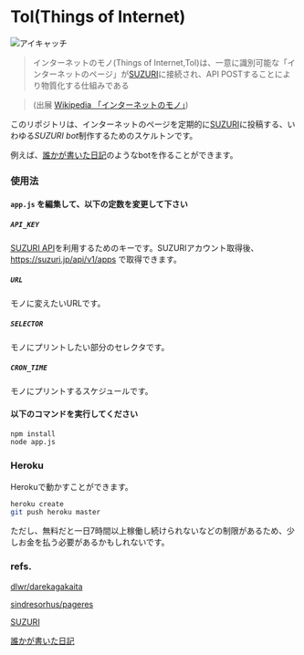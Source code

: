 # ToI(Things of Internet)

![アイキャッチ](https://i.gyazo.com/a81ffca66bfa76021f5bf9981074c37e.png)

> インターネットのモノ(Things of Internet,ToI)は、一意に識別可能な「インターネットのページ」が[SUZURI](https://suzuri.jp/)に接続され、API POSTすることにより物質化する仕組みである

> (出展 [Wikipedia 「インターネットのモノ」](https://ja.wikipedia.org/wiki/%E3%83%A2%E3%83%8E%E3%81%AE%E3%82%A4%E3%83%B3%E3%82%BF%E3%83%BC%E3%83%8D%E3%83%83%E3%83%88))

このリポジトリは、インターネットのページを定期的に[SUZURI](https://suzuri.jp/)に投稿する、いわゆる*SUZURI bot*制作するためのスケルトンです。

例えば、[誰かが書いた日記](https://suzuri.jp/darekagakaita)のようなbotを作ることができます。

### 使用法

#### `app.js` を編集して、以下の定数を変更して下さい

##### `API_KEY`

[SUZURI API](https://suzuri.jp/api/v1)を利用するためのキーです。SUZURIアカウント取得後、 https://suzuri.jp/api/v1/apps で取得できます。

##### `URL`
モノに変えたいURLです。

##### `SELECTOR`
モノにプリントしたい部分のセレクタです。

##### `CRON_TIME`
モノにプリントするスケジュールです。

#### 以下のコマンドを実行してください

```bash
npm install
node app.js
```

### Heroku

Herokuで動かすことができます。

```bash
heroku create
git push heroku master
```

ただし、無料だと一日7時間以上稼働し続けられないなどの制限があるため、少しお金を払う必要があるかもしれないです。

### refs.

[dlwr/darekagakaita](https://github.com/dlwr/darekagakaita)

[sindresorhus/pageres](https://github.com/sindresorhus/pageres)

[SUZURI](https://suzuri.jp)

[誰かが書いた日記](https://suzuri.jp/darekagakaita)
